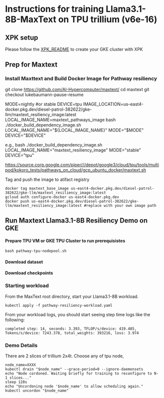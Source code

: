 # Instructions for training Llama3.1-8B-MaxText on TPU trillium (v6e-16)

## XPK setup
Please follow the [XPK_README](https://github.com/AI-Hypercomputer/tpu-recipes/blob/main/training/trillium/XPK_README.md) to create your GKE cluster with XPK

## Prep for Maxtext

### Install Maxttext and Build Docker Image for Pathway resiliency
git clone https://github.com/AI-Hypercomputer/maxtext/
cd maxtext
git checkout lukebaumann-pause-resume

MODE=nightly #or stable
DEVICE=tpu
IMAGE_LOCATION=us-east4-docker.pkg.dev/diesel-patrol-382622/gke-llm/maxtext_resiliency_image:latest
LOCAL_IMAGE_NAME=maxtext_pathways_image
bash ./docker_build_dependency_image.sh LOCAL_IMAGE_NAME="${LOCAL_IMAGE_NAME}" MODE="$MODE" DEVICE="$DEVICE"

e.g., bash ./docker_build_dependency_image.sh LOCAL_IMAGE_NAME="maxtext_resiliency_image" MODE="stable" DEVICE="tpu"

https://source.corp.google.com/piper///depot/google3/cloud/tpu/tools/multipod/kokoro_tests/pathways_on_cloud/gcp_ubuntu_docker/maxtext.sh

Tag and push the image to atifact registry
```
docker tag maxtext_base_image us-east4-docker.pkg.dev/diesel-patrol-382622/gke-llm/maxtext_resiliency_image:latest
gcloud auth configure-docker us-east4-docker.pkg.dev
docker push us-east4-docker.pkg.dev/diesel-patrol-382622/gke-llm/maxtext_resiliency_image:latest #replace with your own image path
```

## Run Maxtext Llama3.1-8B Resiliency Demo on GKE


#### Prepare TPU VM or GKE TPU Cluster to run prerequisistes
```
bash pathway-tpu-nodepool.sh
```


#### Download dataset



#### Download checkpoints

### Starting workload

From the MaxText root directory, start your Llama3.1-8B workload.
```
kubectl apply -f pathway-resiliency-workload.yaml
```

From your workload logs, you should start seeing step time logs like the following:
```
completed step: 14, seconds: 3.393, TFLOP/s/device: 419.485, Tokens/s/device: 7243.378, total_weights: 393216, loss: 3.974
```

### Demo Details

There are 2 slices of trillium 2x4t. 
Choose any of tpu node, 
```
node_name=XXXX
kubectl drain "$node_name" --grace-period=0 --ignore-daemonsets
echo "Node cordoned. Waiting briefly for training to reconfigure to N-1 slices..."
sleep 120s
echo "Uncordoning node '$node_name' to allow scheduling again."
kubectl uncordon "$node_name"
```


